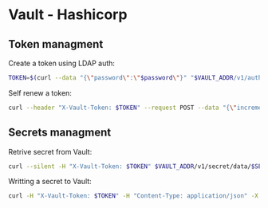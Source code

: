 # Vault - Hashicorp

## Token managment

Create a token using LDAP auth:

```bash
TOKEN=$(curl --data "{\"password\":\"$password\"}" "$VAULT_ADDR/v1/auth/ldap/login/$username" | jq -r '.auth.client_token')
```

Self renew a token:

```bash
curl --header "X-Vault-Token: $TOKEN" --request POST --data "{\"increment\": \"100h\"}" $VAULT_ADDR/v1/auth/token/renew-self
```

## Secrets managment

Retrive secret from Vault:

```bash
curl --silent -H "X-Vault-Token: $TOKEN" $VAULT_ADDR/v1/secret/data/$SECRET_PATH | jq
```

Writting a secret to Vault:

```bash
curl -H "X-Vault-Token: $TOKEN" -H "Content-Type: application/json" -X POST -d '{"value":"bar"}' $VAULT_ADDR/v1/$SECRET_PATH
```
